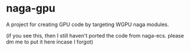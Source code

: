 # naga-gpu
A project for creating GPU code by targeting WGPU naga modules.

(if you see this, then I still haven't ported the code from naga-ecs. please dm me to put it here incase I forgot)
